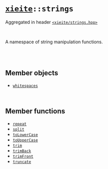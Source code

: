 # [`xieite`](../README.md)`::strings`
Aggregated in header [`<xieite/strings.hpp>`](../include/xieite/strings.hpp)

<br/>

A namespace of string manipulation functions.

<br/><br/>

## Member objects
- [`whitespaces`](../docs/strings/whitespaces.md)

<br/>

## Member functions
- [`repeat`](../docs/strings/repeat.md)
- [`split`](../docs/strings/split.md)
- [`toLowerCase`](../docs/strings/toLowerCase.md)
- [`toUpperCase`](../docs/strings/toUpperCase.md)
- [`trim`](../docs/strings/trim.md)
- [`trimBack`](../docs/strings/trimBack.md)
- [`trimFront`](../docs/strings/trimFront.md)
- [`truncate`](../docs/strings/truncate.md)
